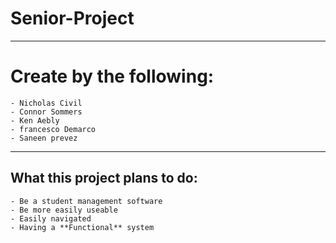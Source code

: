 # Senior-Project
---
# Create by the following:
    - Nicholas Civil
    - Connor Sommers
    - Ken Aebly
    - francesco Demarco
    - Saneen prevez
---

## What this project plans to do:

    - Be a student management software
    - Be more easily useable
    - Easily navigated
    - Having a **Functional** system

